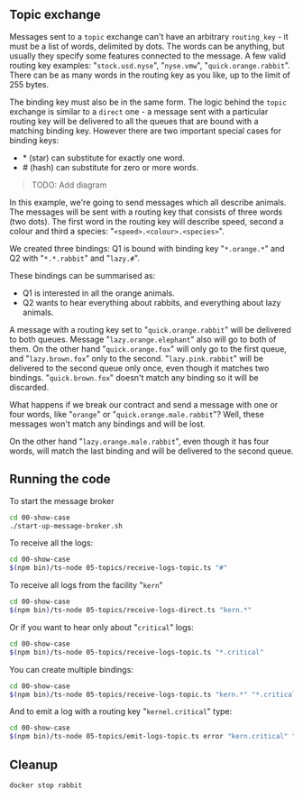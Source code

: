## Topic exchange

Messages sent to a `topic` exchange can't have an arbitrary `routing_key` - it must be a list of words, delimited by dots. The words can be anything, but usually they specify some features connected to the message. A few valid routing key examples: "`stock.usd.nyse`", "`nyse.vmw`", "`quick.orange.rabbit`". There can be as many words in the routing key as you like, up to the limit of 255 bytes.

The binding key must also be in the same form. The logic behind the `topic` exchange is similar to a `direct` one - a message sent with a particular routing key will be delivered to all the queues that are bound with a matching binding key. However there are two important special cases for binding keys:

* <span>*</span> (star) can substitute for exactly one word.
* <span>#</span> (hash) can substitute for zero or more words.

> TODO: Add diagram

In this example, we're going to send messages which all describe animals. The messages will be sent with a routing key that consists of three words (two dots). The first word in the routing key will describe speed, second a colour and third a species: "`<speed>.<colour>.<species>`".

We created three bindings: Q1 is bound with binding key "`*.orange.*`" and Q2 with "`*.*.rabbit`" and "`lazy.#`".

These bindings can be summarised as:

* Q1 is interested in all the orange animals.
* Q2 wants to hear everything about rabbits, and everything about lazy animals.

A message with a routing key set to "`quick.orange.rabbit`" will be delivered to both queues. Message "`lazy.orange.elephant`" also will go to both of them. On the other hand "`quick.orange.fox`" will only go to the first queue, and "`lazy.brown.fox`" only to the second. "`lazy.pink.rabbit`" will be delivered to the second queue only once, even though it matches two bindings. "`quick.brown.fox`" doesn't match any binding so it will be discarded.

What happens if we break our contract and send a message with one or four words, like "`orange`" or "`quick.orange.male.rabbit`"? Well, these messages won't match any bindings and will be lost.

On the other hand "`lazy.orange.male.rabbit`", even though it has four words, will match the last binding and will be delivered to the second queue.

## Running the code

To start the message broker

```bash
cd 00-show-case
./start-up-message-broker.sh
```

To receive all the logs:

```bash
cd 00-show-case
$(npm bin)/ts-node 05-topics/receive-logs-topic.ts "#"
```

To receive all logs from the facility "`kern`"

```bash
cd 00-show-case
$(npm bin)/ts-node 05-topics/receive-logs-direct.ts "kern.*"
```

Or if you want to hear only about "`critical`" logs:

```bash
cd 00-show-case
$(npm bin)/ts-node 05-topics/receive-logs-topic.ts "*.critical"
```

You can create multiple bindings:

```bash
cd 00-show-case
$(npm bin)/ts-node 05-topics/receive-logs-topic.ts "kern.*" "*.critical"
```

And to emit a log with a routing key "`kernel.critical`" type:

```bash
cd 00-show-case
$(npm bin)/ts-node 05-topics/emit-logs-topic.ts error "kern.critical" "A critical kernel error"
```

## Cleanup

```bash
docker stop rabbit
```
